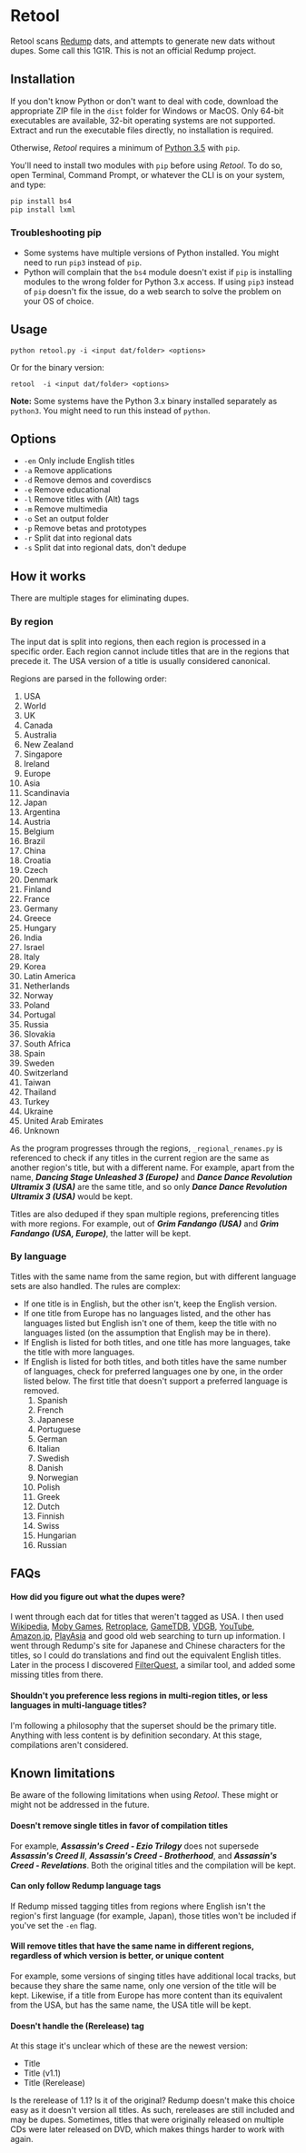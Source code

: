 # Retool
Retool scans [Redump](http://redump.org/) dats, and attempts to generate new
dats without dupes. Some call this 1G1R. This is not an official Redump project.

## Installation
If you don't know Python or don't want to deal with code, download the
appropriate ZIP file in the `dist` folder for Windows or MacOS. Only 64-bit
executables are available, 32-bit operating systems are not supported. Extract
and run the executable files directly, no installation is required.

Otherwise, _Retool_ requires a minimum of [Python 3.5](https://www.python.org/)
with `pip`.

You'll need to install two modules with `pip` before using _Retool_. To do so,
open Terminal, Command Prompt, or whatever the CLI is on your system, and type:

```python
pip install bs4
pip install lxml
```
### Troubleshooting pip
* Some systems have multiple versions of Python installed. You might need to
run `pip3` instead of `pip`.
* Python will complain that the `bs4` module doesn't exist if `pip`
is installing modules to the wrong folder for Python 3.x access. If using
`pip3` instead of `pip` doesn't fix the issue, do a web search to solve the
problem on your OS of choice.

## Usage
`python retool.py -i <input dat/folder> <options>`

Or for the binary version:

`retool  -i <input dat/folder> <options>`

**Note:** Some systems have the Python 3.x binary installed separately as
`python3`. You might need to run this instead of `python`.

## Options
* `-en` Only include English titles
* `-a` Remove applications
* `-d` Remove demos and coverdiscs
* `-e` Remove educational
* `-l` Remove titles with (Alt) tags
* `-m` Remove multimedia
* `-o` Set an output folder
* `-p` Remove betas and prototypes
* `-r` Split dat into regional dats
* `-s` Split dat into regional dats, don't dedupe

## How it works
There are multiple stages for eliminating dupes.

### By region
The input dat is split into regions, then each region is processed in a
specific order. Each region cannot include titles that are in the regions
that precede it. The USA version of a title is usually considered canonical.

Regions are parsed in the following order:

1. USA
1. World
1. UK
1. Canada
1. Australia
1. New Zealand
1. Singapore
1. Ireland
1. Europe
1. Asia
1. Scandinavia
1. Japan
1. Argentina
1. Austria
1. Belgium
1. Brazil
1. China
1. Croatia
1. Czech
1. Denmark
1. Finland
1. France
1. Germany
1. Greece
1. Hungary
1. India
1. Israel
1. Italy
1. Korea
1. Latin America
1. Netherlands
1. Norway
1. Poland
1. Portugal
1. Russia
1. Slovakia
1. South Africa
1. Spain
1. Sweden
1. Switzerland
1. Taiwan
1. Thailand
1. Turkey
1. Ukraine
1. United Arab Emirates
1. Unknown

As the program progresses through the regions, `_regional_renames.py` is
referenced to check if any titles in the current region are the same as
another region's title, but with a different name. For example, apart from the
name, **_Dancing Stage Unleashed 3 (Europe)_** and
**_Dance Dance Revolution Ultramix 3 (USA)_** are the same title, and so
only **_Dance Dance Revolution Ultramix 3 (USA)_** would be kept.

Titles are also deduped if they span multiple regions, preferencing titles with
more regions. For example, out of **_Grim Fandango (USA)_** and
**_Grim Fandango (USA, Europe)_**, the latter will be kept.

### By language
Titles with the same name from the same region, but with different language
sets are also handled. The rules are complex:
- If one title is in English, but the other isn't, keep the English version.
- If one title from Europe has no languages listed, and the other has
  languages listed but English isn't one of them, keep the title with no
  languages listed (on the assumption that English may be in there).
- If English is listed for both titles, and one title has more languages,
  take the title with more languages.
- If English is listed for both titles, and both titles have the same number
  of languages, check for preferred languages one by one, in the order listed
  below. The first title that doesn't support a preferred language is removed.
  1. Spanish
  1. French
  1. Japanese
  1. Portuguese
  1. German
  1. Italian
  1. Swedish
  1. Danish
  1. Norwegian
  1. Polish
  1. Greek
  1. Dutch
  1. Finnish
  1. Swiss
  1. Hungarian
  1. Russian

## FAQs
#### How did you figure out what the dupes were?
I went through each dat for titles that weren't tagged as USA. I then used
[Wikipedia](https://www.wikipedia.org),
[Moby Games](https://www.mobygames.com),
[Retroplace](https://www.retroplace.com), [GameTDB](https://www.gametdb.com),
[VDGB](https://vgdb.io), [YouTube](https://www.youtube.com),
[Amazon.jp](https://www.amazon.co.jp), [PlayAsia](https://www.play-asia.com/)
and good old web searching to turn up information. I went through Redump's
site for Japanese and Chinese characters for the titles, so I could do
translations and find out the equivalent English titles. Later in the process
I discovered [FilterQuest](https://github.com/UnluckyForSome/FilterQuest), a
similar tool, and added some missing titles from there.

#### Shouldn't you preference less regions in multi-region titles, or less languages in multi-language titles?
I'm following a philosophy that the superset should be the primary title. Anything with
less content is by definition secondary. At this stage, compilations aren't considered.

## Known limitations
Be aware of the following limitations when using _Retool_. These might or
might not be addressed in the future.

#### Doesn't remove single titles in favor of compilation titles
For example, **_Assassin's Creed - Ezio Trilogy_** does not supersede
**_Assassin's Creed II_**, **_Assassin's Creed - Brotherhood_**, and
**_Assassin's Creed - Revelations_**. Both the original titles and the
compilation will be kept.

#### Can only follow Redump language tags
If Redump missed tagging titles from regions where English isn't the region's
first language (for example, Japan), those titles won't be included if you've
set the `-en` flag.

#### Will remove titles that have the same name in different regions, regardless of which version is better, or unique content
For example, some versions of singing titles have additional local tracks, but
because they share the same name, only one version of the title will be
kept. Likewise, if a title from Europe has more content than its equivalent
from the USA, but has the same name, the USA title will be kept.

#### Doesn't handle the (Rerelease) tag
At this stage it's unclear which of these are the newest version:

* Title
* Title (v1.1)
* Title (Rerelease)

Is the rerelease of 1.1? Is it of the original? Redump doesn't make this choice
easy as it doesn't version all titles. As such, rereleases are still included
and may be dupes. Sometimes, titles that were originally released on multiple
CDs were later released on DVD, which makes things harder to work with again.